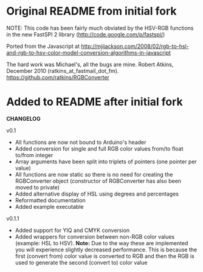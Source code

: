 # Original README from initial fork

NOTE: This code has been fairly much obviated by the HSV-RGB functions in the new FastSPI 2 library (http://code.google.com/p/fastspi/)

Ported from the Javascript at http://mjijackson.com/2008/02/rgb-to-hsl-and-rgb-to-hsv-color-model-conversion-algorithms-in-javascript

The hard work was Michael's, all the bugs are mine.
Robert Atkins, December 2010 (ratkins_at_fastmail_dot_fm).
https://github.com/ratkins/RGBConverter

# Added to README after initial fork

**CHANGELOG**

v0.1

 * All functions are now not bound to Arduino's header
 * Added conversion for single and full RGB color values from/to float to/from integer
 * Array arguments have been split into triplets of pointers (one pointer per value)
 * All functions are now static so there is no need for creating the RGBConverter object (constructor of RGBConverter has also been moved to private)
 * Added alternative display of HSL using degrees and percentages
 * Reformatted documentation
 * Added example executable

v0.1.1

 * Added support for YIQ and CMYK conversion
 * Added wrappers for conversion between non-RGB color values (example: HSL to HSV).
   **Note:** Due to the way these are implemented you will experience slightly decreased performance. This is because the first (convert from) color value is converted to RGB and then the RGB is used to generate the second (convert to) color value

